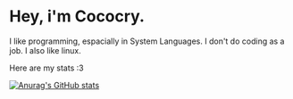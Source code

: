 # Hey, i'm Cococry.
I like programming, espacially in System 
Languages. I don't do coding as a job.
I also like linux. 

Here are my stats :3

[![Anurag's GitHub stats](https://github-readme-stats.vercel.app/api?username=cococry)](https://github.com/anuraghazra/github-readme-stats)